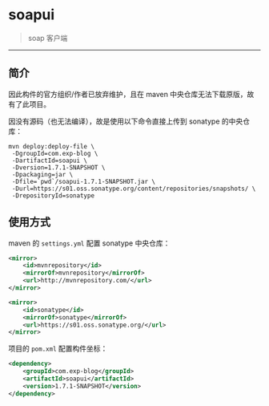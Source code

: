 # soapui

> soap 客户端

------


## 简介

因此构件的官方组织/作者已放弃维护，且在 maven 中央仓库无法下载原版，故有了此项目。

因没有源码（也无法编译），故是使用以下命令直接上传到 sonatype 的中央仓库：

```shell
mvn deploy:deploy-file \
 -DgroupId=com.exp-blog \
 -DartifactId=soapui \
 -Dversion=1.7.1-SNAPSHOT \
 -Dpackaging=jar \
 -Dfile=`pwd`/soapui-1.7.1-SNAPSHOT.jar \
 -Durl=https://s01.oss.sonatype.org/content/repositories/snapshots/ \
 -DrepositoryId=sonatype
```


## 使用方式

maven 的 `settings.yml` 配置 sonatype 中央仓库：

```xml
<mirror>
    <id>mvnrepository</id>
    <mirrorOf>mvnrepository</mirrorOf>
    <url>http://mvnrepository.com/</url>
</mirror>

<mirror>
    <id>sonatype</id>
    <mirrorOf>sonatype</mirrorOf>
    <url>https://s01.oss.sonatype.org/</url>
</mirror>
```

项目的 `pom.xml` 配置构件坐标：

```xml
<dependency>
    <groupId>com.exp-blog</groupId>
    <artifactId>soapui</artifactId>
    <version>1.7.1-SNAPSHOT</version>
</dependency>
```
